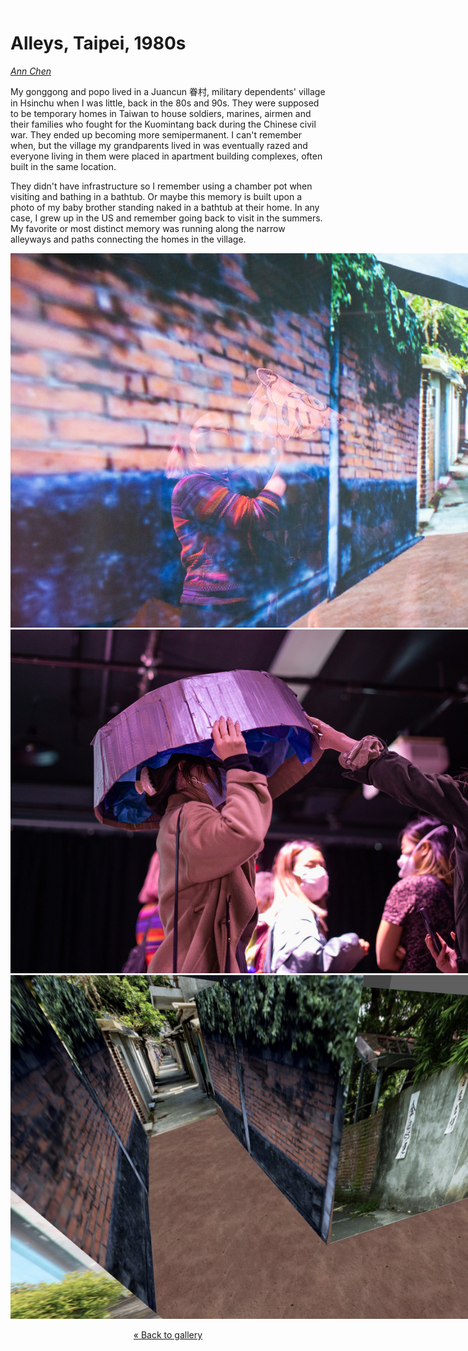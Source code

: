 <img style="float:left;" alt="A long, narrow brick alley with tidy concrete floor stretches into the distance, foliage growing over the tops of the walls, and three large robins looking away." src="images/empty.png" />

# Alleys, Taipei, 1980s

_[Ann Chen](https://annhchen.com/)_

My gonggong and popo lived in a Juancun 眷村, military dependents' village in Hsinchu when I was little, back in the 80s and 90s. They were supposed to be temporary homes in Taiwan to house soldiers, marines, airmen and their families who fought for the Kuomintang back during the Chinese civil war. They ended up becoming more semipermanent. I can't remember when, but the village my grandparents lived in was eventually razed and everyone living in them were placed in apartment building complexes, often built in the same location.

They didn't have infrastructure so I remember using a chamber pot when visiting and bathing in a bathtub. Or maybe this memory is built upon a photo of my baby brother standing naked in a bathtub at their home. In any case, I grew up in the US and remember going back to visit in the summers. My favorite or most distinct memory was running along the narrow alleyways and paths connecting the homes in the village.

<img alt="A blurred view of the last image overlaid onto a photo of a Korean American woman in a striped sweater and black mask, holding a cardboard tiger mask while looking toward the camera." src="images/ann-chen-3.jpg" style="max-width:900px;" />

<img alt="A woman in a tan coat and mask holding a cardboard washbin full of blue tissue paper over her head, another person steadying it with their hand." src="images/ann-chen-2.jpg" style="max-width:900px;" />

<img alt="A view down into the alley, composed of collaged images, also showing paper flyers with Chinese characters pasted up on the corner." src="images/ann-chen-4.jpg" style="max-width:900px;" />


<center><p>

[&laquo; Back to gallery](#)

</p></center>

<style>

header {
  background-image: url('images/ann-chen.png');
}

.md-pages img {
  margin: auto;
  display: block;
}

</style>
